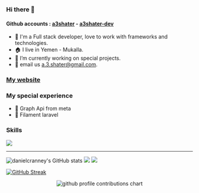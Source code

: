 ### Hi there 👋
#### Github accounts : [a3shater](https://github.com/a3shater) - [a3shater-dev](https://github.com/a3shater-dev)
- 👋 I'm a Full stack developer, love to work with frameworks and technologies.
- 🏠 I live in Yemen - Mukalla.
- 🌱 I’m currently working on special projects.
- 🔭 email us a.3.shater@gmail.com.

###  <a href="https://a3shater.vercel.app" target="_blank">My website</a>

### My special experience 

- 🔰 Graph Api from meta
- 🔰 Filament laravel

### Skills
<p>
  <a href="https://github.com/a3shater?tab=repositories">
    <img src="https://skillicons.dev/icons?i=html,css,js,jquery,bootstrap,php,laravel,mysql,figma,tailwind,react,nextjs,typescript" />
  </a>
</p>
<hr/>
<img src="https://github-readme-stats.vercel.app/api?username=a3shater&show_icons=true&hide=contribs&count_private=true&title_color=0891b2&text_color=ffffff&icon_color=0891b2&bg_color=1c1917&hide_border=true&show_icons=true" alt="danielcranney's GitHub stats" />
<img src="https://github-profile-trophy.vercel.app/?username=a3shater&theme=flat&no-frame=true&margin-w=30" />
<img src="https://github-readme-stats.vercel.app/api/top-langs/?username=a3shater&hide_title=true&layout=compact" />

[![GitHub Streak](https://github-readme-streak-stats.herokuapp.com?user=hishamco&theme=gruvbox_duo&hide_border=true)](https://github.com/a3shater)


<p align="center" >
	<picture>
	  <source media="(prefers-color-scheme: dark)"  srcset="https://raw.githubusercontent.com/a3shater/a3shater/output-3d-contrib/night.svg" />
	  <source media="(prefers-color-scheme: light)" srcset="https://raw.githubusercontent.com/a3shater/a3shater/output-3d-contrib/day.svg" />
	  <img alt="github profile contributions chart"    src="https://raw.githubusercontent.com/a3shater/a3shater/output-3d-contrib/day.svg" />
	</picture>
</p>
